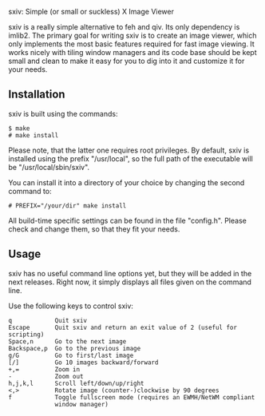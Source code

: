 sxiv: Simple (or small or suckless) X Image Viewer

sxiv is a really simple alternative to feh and qiv. Its only dependency is
imlib2. The primary goal for writing sxiv is to create an image viewer, which
only implements the most basic features required for fast image viewing. It
works nicely with tiling window managers and its code base should be kept small
and clean to make it easy for you to dig into it and customize it for your
needs.

Installation
------------
sxiv is built using the commands:

    $ make
    # make install

Please note, that the latter one requires root privileges.
By default, sxiv is installed using the prefix "/usr/local", so the full path
of the executable will be "/usr/local/sbin/sxiv".

You can install it into a directory of your choice by changing the second
command to:

    # PREFIX="/your/dir" make install

All build-time specific settings can be found in the file "config.h". Please
check and change them, so that they fit your needs.

Usage
-----
sxiv has no useful command line options yet, but they will be added in the next
releases. Right now, it simply displays all files given on the command line.

Use the following keys to control sxiv:

    q            Quit sxiv
    Escape       Quit sxiv and return an exit value of 2 (useful for scripting)
    Space,n      Go to the next image
    Backspace,p  Go to the previous image
    g/G          Go to first/last image
    [/]          Go 10 images backward/forward
    +,=          Zoom in
    -            Zoom out
    h,j,k,l      Scroll left/down/up/right
    <,>          Rotate image (counter-)clockwise by 90 degrees
    f            Toggle fullscreen mode (requires an EWMH/NetWM compliant
                 window manager)
